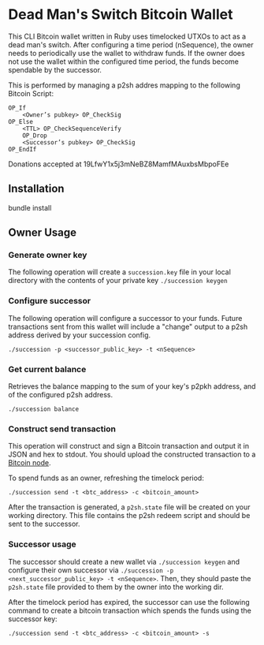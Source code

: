 # Dead Man's Switch Bitcoin Wallet

This CLI Bitcoin wallet written in Ruby uses timelocked UTXOs to act as a dead
man's switch. After configuring a time period (nSequence), the owner needs to
periodically use the wallet to withdraw funds. If the owner does not use the
wallet within the configured time period, the funds become spendable by the
successor.

This is performed by managing a p2sh addres mapping to the following Bitcoin Script:
```
OP_If
	<Owner’s pubkey> OP_CheckSig
OP_Else
	<TTL> OP_CheckSequenceVerify
	OP_Drop
	<Successor’s pubkey> OP_CheckSig
OP_EndIf
```
Donations accepted at 19LfwY1x5j3mNeBZ8MamfMAuxbsMbpoFEe

## Installation
bundle install

## Owner Usage

### Generate owner key
The following operation will create a `succession.key` file in your local
directory with the contents of your private key
``
./succession keygen
``
### Configure successor 
The following operation will configure a successor to your funds. Future
transactions sent from this wallet will include a "change" output to a p2sh
address derived by your succession config.
```
./succession -p <successor_public_key> -t <nSequence>
```
### Get current balance
Retrieves the balance mapping to the sum of your key's p2pkh address, and of the
configured p2sh address.
```
./succession balance
```
### Construct send transaction
This operation will construct and sign a Bitcoin transaction and output it in
JSON and hex to stdout. You should upload the constructed transaction to a
[Bitcoin node](https://txid.io/wallet/#broadcast).

To spend funds as an owner, refreshing the timelock period:
```
./succession send -t <btc_address> -c <bitcoin_amount>
```
After the transaction is generated, a `p2sh.state` file will be created on your
working directory. This file contains the p2sh redeem script and should be sent
to the successor.

### Successor usage

The successor should create a new wallet via `./succession keygen` and configure
their own successor via `./succession -p <next_successor_public_key> -t
<nSequence>`. Then, they should paste the `p2sh.state` file provided to them by
the owner into the working dir.

After the timelock period has expired, the successor can use the following
command to create a bitcoin transaction which spends the funds using the
successor key:
```
./succession send -t <btc_address> -c <bitcoin_amount> -s
```
